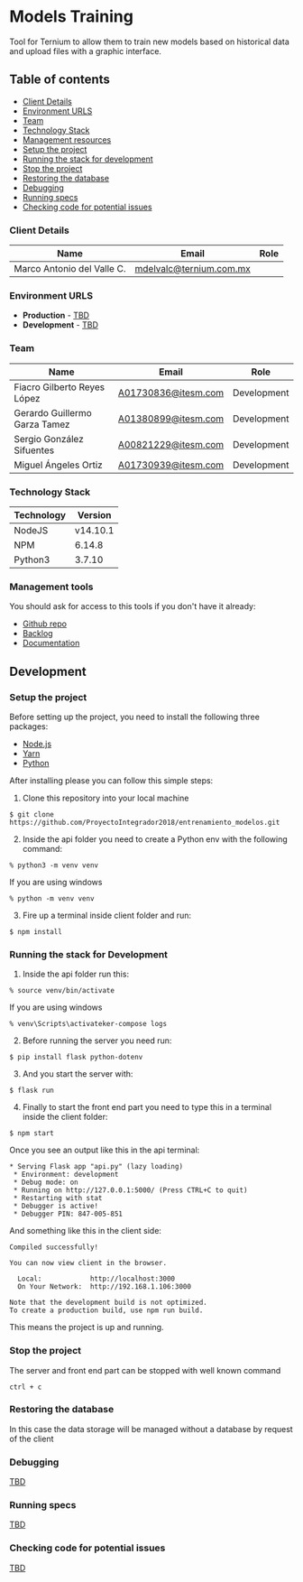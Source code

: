 # Models Training
Tool for Ternium to allow them to train new models based on historical data and upload files with a graphic interface. 

## Table of contents

* [Client Details](#client-details)
* [Environment URLS](#environment-urls)
* [Team](#team)
* [Technology Stack](#technology-stack)
* [Management resources](#management-tools)
* [Setup the project](#setup-the-project)
* [Running the stack for development](#running-the-stack-for-development)
* [Stop the project](#stop-the-project)
* [Restoring the database](#restoring-the-database)
* [Debugging](#debugging)
* [Running specs](#running-specs)
* [Checking code for potential issues](#checking-code-for-potential-issues)


### Client Details

| Name               | Email             | Role |
| ------------------ | ----------------- | ---- |
| Marco Antonio del Valle C. | mdelvalc@ternium.com.mx |   |


### Environment URLS

* **Production** - [TBD](TBD)
* **Development** - [TBD](TBD)

### Team

| Name           | Email             | Role        |
| -------------- | ----------------- | ----------- |
| Fiacro Gilberto Reyes López | A01730836@itesm.com | Development |
| Gerardo Guillermo Garza Tamez | A01380899@itesm.com | Development |
| Sergio González Sifuentes  | A00821229@itesm.com  | Development |
| Miguel Ángeles Ortiz | A01730939@itesm.com  | Development |

### Technology Stack
| Technology    | Version      |
| ------------- | -------------|
| NodeJS  | v14.10.1     |
| NPM  | 6.14.8    |
| Python3  | 3.7.10     |

### Management tools

You should ask for access to this tools if you don't have it already:

* [Github repo](https://github.com/ProyectoIntegrador2018/entrenamiento_modelos)
* [Backlog](https://teams.microsoft.com/_?lm=deeplink&lmsrc=homePageWeb&cmpid=WebSignIn#/xlsx/viewer/teams/https:~2F~2Ftecmx.sharepoint.com~2Fsites~2FProy.IntegradorFJ2021-grupo1-Equipo1.1~2FShared%20Documents~2FEquipo%201.1~2FProduct%20Backlog%20-%20Plantilla.xlsx?threadId=19:f6812e469f1e42faab54f0749326e3b0@thread.tacv2&baseUrl=https:~2F~2Ftecmx.sharepoint.com~2Fsites~2FProy.IntegradorFJ2021-grupo1-Equipo1.1&fileId=3f6fbbf1-5cdc-4d66-af6a-ebeb2e9f9839&ctx=files&rootContext=items_view&viewerAction=view)
* [Documentation](https://teams.microsoft.com/_?lm=deeplink&lmsrc=homePageWeb&cmpid=WebSignIn#/school/files/Equipo%201.1%20-%20Los%20Compadres?threadId=19:f6812e469f1e42faab54f0749326e3b0@thread.tacv2&ctx=channel)

## Development

### Setup the project

Before setting up the project, you need to install the following three packages:

 * [Node.js](https://nodejs.org/en/)
 * [Yarn](https://yarnpkg.com/)
 * [Python](https://www.python.org)

After installing please you can follow this simple steps:

1. Clone this repository into your local machine

```
$ git clone https://github.com/ProyectoIntegrador2018/entrenamiento_modelos.git
```

2. Inside the api folder you need to create a Python env with the following command:

```
% python3 -m venv venv
```
  If you are using windows
  
```
% python -m venv venv
```

3. Fire up a terminal inside client folder and run:

```
$ npm install
```

### Running the stack for Development

1. Inside the api folder run this:

```
% source venv/bin/activate
```
  If you are using windows
  
```
% venv\Scripts\activateker-compose logs
```

2. Before running the server you need run:

```
$ pip install flask python-dotenv
```

3. And you start the server with:

```
$ flask run
```

4. Finally to start the front end part you need to type this in a terminal inside the client folder:

```
$ npm start
```


Once you see an output like this in the api terminal:

```
* Serving Flask app "api.py" (lazy loading)
 * Environment: development
 * Debug mode: on
 * Running on http://127.0.0.1:5000/ (Press CTRL+C to quit)
 * Restarting with stat
 * Debugger is active!
 * Debugger PIN: 847-005-851
```

And something like this in the client side:

```
Compiled successfully!

You can now view client in the browser.

  Local:            http://localhost:3000
  On Your Network:  http://192.168.1.106:3000

Note that the development build is not optimized.
To create a production build, use npm run build.

```

This means the project is up and running.

### Stop the project

The server and front end part can be stopped with well known command

```
ctrl + c
```

### Restoring the database

In this case the data storage will be managed without a database by request of the client

### Debugging

[TBD](TBD)

### Running specs

[TBD](TBD)

### Checking code for potential issues

[TBD](TBD)
